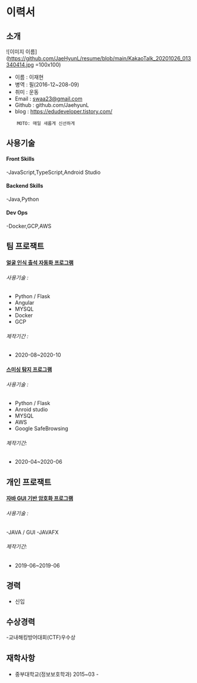 # 이력서

## 소개

![이미지 이름](https://github.com/JaeHyunL/resume/blob/main/KakaoTalk_20201026_013340414.jpg =100x100)

* 이름 : 이재현
* 병역 : 필(2016-12~208-09)
* 취미 : 운동
* Email : swaa23@gmail.com
* Github : github.com/JaehyunL
* blog : https://edudeveloper.tistory.com/

~~~
    MOTO: 매일 새롭게 신선하게
~~~



## 사용기술 

#### Front Skills
<!-- 아이콘 대충 자바스크립트, 타입스크립트 ,안드로이드스튜디오 구해와야지--> 
-JavaScript,TypeScript,Android Studio

#### Backend Skills
-Java,Python
<!-- 아이콘 자바 파이썬 구해와야지-->

#### Dev Ops 
-Docker,GCP,AWS

<!-- 도커 aws -->

## 팀 프로잭트
#### [얼굴 인식 출석 자동화 프로그램 ](https://github.com/slackid/Final_Capston_Forward)
###### 사용기술 :
<!-- 사진첨부 -->
- Python / Flask
- Angular
- MYSQL 
- Docker
- GCP 
###### 제작기간 : 
- 2020-08~2020-10

#### [스미싱 탐지 프로그램](https://github.com/teamGolee/golee-server-python)
###### 사용기술 :
- Python / Flask
- Anroid studio
- MYSQL 
- AWS 
- Google SafeBrowsing
###### 제작기간:
- 2020-04~2020-06


## 개인 프로잭트 
#### [자바 GUI 기반 암호화 프로그램](https://github.com/JaeHyunL/JavaCiper)
###### 사용기술 :
 -JAVA / GUI
 -JAVAFX
###### 제작기간:
- 2019-06~2019-06

## 경력 
 - 신입 
 
## 수상경력
-교내해킹방어대회(CTF)우수상

## 재학사항 
####
- 중부대학교(정보보호학과) 2015~03 - 
